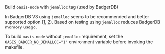 Build `oasis-node` with `jemalloc` tag (used by BadgerDB)

In BadgerDB V3 using `jemalloc` seems to be recommended and better supported
option ([1], [2]). Based on testing using `jemalloc` reduces BadgerDB memory
usage.

To build `oasis-node` without `jemalloc` requirement, set the
`OASIS_BADGER_NO_JEMALLOC="1"` environment variable before invoking the
makefile.

[1]: https://dgraph.io/blog/post/manual-memory-management-golang-jemalloc/
[2]: https://discuss.dgraph.io/t/memory-issue-during-stream-operation/13033
